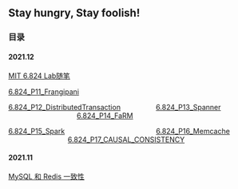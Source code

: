 ## Stay hungry, Stay foolish!



### 目录

#### 2021.12

[MIT 6.824 Lab随笔](https://zombee0.github.io/202112/mit6.824Lab随笔.html)

[6.824_P11_Frangipani](https://zombee0.github.io/202112/6.824_P11_Frangipani.html) 

[6.824_P12_DistributedTransaction](https://zombee0.github.io/202112/6.824_P12_DistributedTransaction.html) &ensp;&ensp;&ensp;&ensp;&ensp;&ensp;&ensp;&ensp;&ensp; [6.824_P13_Spanner](https://zombee0.github.io/202112/6.824_P13_Spanner.html) &ensp;&ensp;&ensp;&ensp;&ensp;&ensp;&ensp;&ensp;&ensp;&ensp;&ensp;&ensp;&ensp;&ensp;&ensp;&ensp;&ensp;&ensp;&ensp; [6.824_P14_FaRM](https://zombee0.github.io/202112/6.824_P14_FaRM.html)                                      

[6.824_P15_Spark](https://zombee0.github.io/202112/6.824_P15_Spark.html) &ensp;&ensp;&ensp;&ensp;&ensp;&ensp;&ensp;&ensp;&ensp;&ensp;&ensp;&ensp;&ensp;&ensp;&ensp;&ensp;&ensp;&ensp;&ensp;&ensp;&ensp;&ensp;&ensp;&ensp;&ensp; [6.824_P16_Memcache](https://zombee0.github.io/202112/6.824_P16_Memcache.html) &ensp;&ensp;&ensp;&ensp;&ensp;&ensp;&ensp;&ensp;&ensp;&ensp;&ensp;&ensp;&ensp;&ensp;&ensp;&ensp;&ensp;[6.824_P17_CAUSAL_CONSISTENCY](https://zombee0.github.io/202112/6.824_P17_CAUSAL_CONSISTENCY.html)

#### 2021.11

[MySQL 和 Redis 一致性](https://zombee0.github.io/202111/MySQL和Redis一致性.html)

